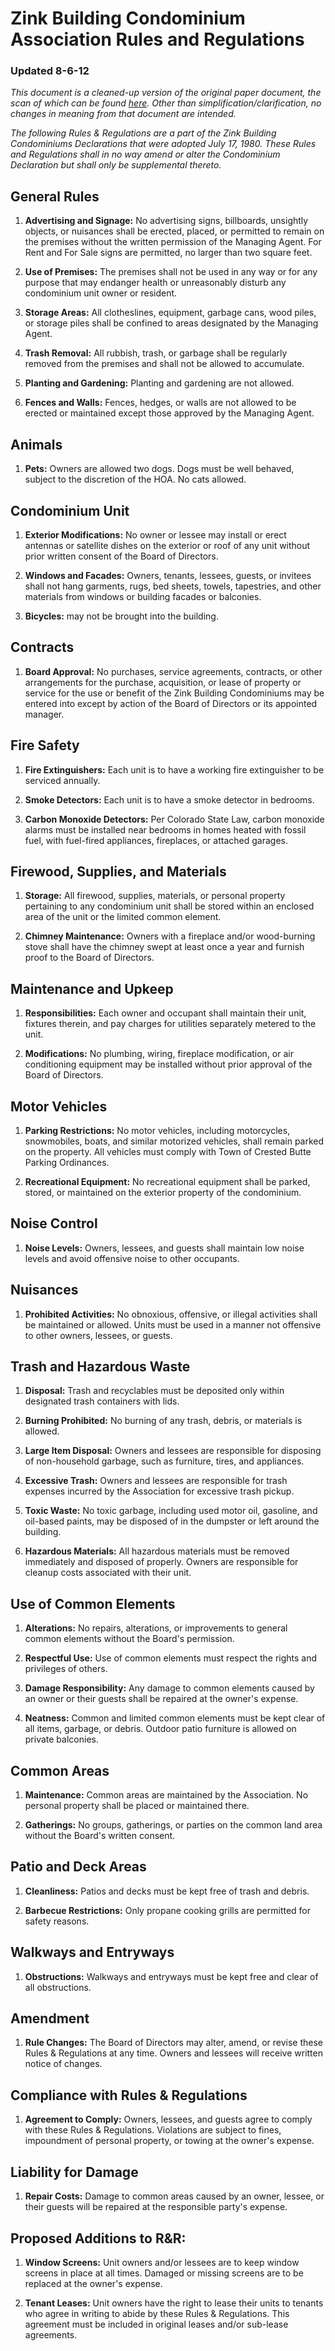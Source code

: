 # Zink Building Condominium Association Rules and Regulations
### Updated 8-6-12

*This document is a cleaned-up version of the original paper document, the scan of which can be found [here](https://docs.google.com/document/d/15gy4j-H-2LFmwGrkV6V4EgErV7hZbeUVsj1Lh7p5okY/edit?usp=sharing). Other than simplification/clarification, no changes in meaning from that document are intended.*

*The following Rules & Regulations are a part of the Zink Building Condominiums Declarations that were adopted July 17, 1980. These Rules and Regulations shall in no way amend or alter the Condominium Declaration but shall only be supplemental thereto.*


## General Rules

1. **Advertising and Signage:** No advertising signs, billboards, unsightly objects, or nuisances shall be erected, placed, or permitted to remain on the premises without the written permission of the Managing Agent. For Rent and For Sale signs are permitted, no larger than two square feet.

2. **Use of Premises:** The premises shall not be used in any way or for any purpose that may endanger health or unreasonably disturb any condominium unit owner or resident.

3. **Storage Areas:** All clotheslines, equipment, garbage cans, wood piles, or storage piles shall be confined to areas designated by the Managing Agent.

4. **Trash Removal:** All rubbish, trash, or garbage shall be regularly removed from the premises and shall not be allowed to accumulate.

5. **Planting and Gardening:** Planting and gardening are not allowed.

6. **Fences and Walls:** Fences, hedges, or walls are not allowed to be erected or maintained except those approved by the Managing Agent.


## Animals

1. **Pets:** Owners are allowed two dogs. Dogs must be well behaved, subject to
   the discretion of the HOA. No cats allowed.


## Condominium Unit

1. **Exterior Modifications:** No owner or lessee may install or erect antennas or satellite dishes on the exterior or roof of any unit without prior written consent of the Board of Directors.

2. **Windows and Facades:** Owners, tenants, lessees, guests, or invitees shall not hang garments, rugs, bed sheets, towels, tapestries, and other materials from windows or building facades or balconies.

3. **Bicycles:** may not be brought into the building.


## Contracts

1. **Board Approval:** No purchases, service agreements, contracts, or other arrangements for the purchase, acquisition, or lease of property or service for the use or benefit of the Zink Building Condominiums may be entered into except by action of the Board of Directors or its appointed manager.


## Fire Safety

1. **Fire Extinguishers:** Each unit is to have a working fire extinguisher to be serviced annually.

2. **Smoke Detectors:** Each unit is to have a smoke detector in bedrooms.

3. **Carbon Monoxide Detectors:** Per Colorado State Law, carbon monoxide alarms must be installed near bedrooms in homes heated with fossil fuel, with fuel-fired appliances, fireplaces, or attached garages.


## Firewood, Supplies, and Materials

1. **Storage:** All firewood, supplies, materials, or personal property pertaining to any condominium unit shall be stored within an enclosed area of the unit or the limited common element.

2. **Chimney Maintenance:** Owners with a fireplace and/or wood-burning stove shall have the chimney swept at least once a year and furnish proof to the Board of Directors.


## Maintenance and Upkeep

1. **Responsibilities:** Each owner and occupant shall maintain their unit, fixtures therein, and pay charges for utilities separately metered to the unit.

2. **Modifications:** No plumbing, wiring, fireplace modification, or air conditioning equipment may be installed without prior approval of the Board of Directors.


## Motor Vehicles

1. **Parking Restrictions:** No motor vehicles, including motorcycles, snowmobiles, boats, and similar motorized vehicles, shall remain parked on the property. All vehicles must comply with Town of Crested Butte Parking Ordinances.

2. **Recreational Equipment:** No recreational equipment shall be parked, stored, or maintained on the exterior property of the condominium.


## Noise Control

1. **Noise Levels:** Owners, lessees, and guests shall maintain low noise levels and avoid offensive noise to other occupants.


## Nuisances

1. **Prohibited Activities:** No obnoxious, offensive, or illegal activities shall be maintained or allowed. Units must be used in a manner not offensive to other owners, lessees, or guests.


## Trash and Hazardous Waste

1. **Disposal:** Trash and recyclables must be deposited only within designated trash containers with lids.

2. **Burning Prohibited:** No burning of any trash, debris, or materials is allowed.

3. **Large Item Disposal:** Owners and lessees are responsible for disposing of non-household garbage, such as furniture, tires, and appliances.

4. **Excessive Trash:** Owners and lessees are responsible for trash expenses incurred by the Association for excessive trash pickup.

5. **Toxic Waste:** No toxic garbage, including used motor oil, gasoline, and oil-based paints, may be disposed of in the dumpster or left around the building.

6. **Hazardous Materials:** All hazardous materials must be removed immediately and disposed of properly. Owners are responsible for cleanup costs associated with their unit.


## Use of Common Elements

1. **Alterations:** No repairs, alterations, or improvements to general common elements without the Board's permission.

2. **Respectful Use:** Use of common elements must respect the rights and privileges of others.

3. **Damage Responsibility:** Any damage to common elements caused by an owner or their guests shall be repaired at the owner's expense.

4. **Neatness:** Common and limited common elements must be kept clear of all items, garbage, or debris. Outdoor patio furniture is allowed on private balconies.


## Common Areas

1. **Maintenance:** Common areas are maintained by the Association. No personal property shall be placed or maintained there.

2. **Gatherings:** No groups, gatherings, or parties on the common land area without the Board's written consent.


## Patio and Deck Areas

1. **Cleanliness:** Patios and decks must be kept free of trash and debris.

2. **Barbecue Restrictions:** Only propane cooking grills are permitted for safety reasons.


## Walkways and Entryways

1. **Obstructions:** Walkways and entryways must be kept free and clear of all obstructions.


## Amendment

1. **Rule Changes:** The Board of Directors may alter, amend, or revise these Rules & Regulations at any time. Owners and lessees will receive written notice of changes.


## Compliance with Rules & Regulations

1. **Agreement to Comply:** Owners, lessees, and guests agree to comply with these Rules & Regulations. Violations are subject to fines, impoundment of personal property, or towing at the owner's expense.


## Liability for Damage

1. **Repair Costs:** Damage to common areas caused by an owner, lessee, or their guests will be repaired at the responsible party's expense.


## Proposed Additions to R&R:

1. **Window Screens:** Unit owners and/or lessees are to keep window screens in place at all times. Damaged or missing screens are to be replaced at the owner's expense.

2. **Tenant Leases:** Unit owners have the right to lease their units to tenants who agree in writing to abide by these Rules & Regulations. This agreement must be included in original leases and/or sub-lease agreements.
